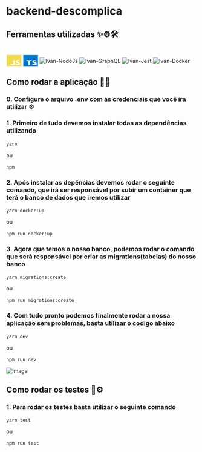 # backend-descomplica

## Ferramentas utilizadas ✨⚙🛠

<div style="display: inline_block"><br>
  <img align="center" alt="Ivan-Js" height="30" width="40" src="https://raw.githubusercontent.com/devicons/devicon/master/icons/javascript/javascript-plain.svg">
  <img align="center" alt="Ivan-Ts" height="30" width="40" src="https://raw.githubusercontent.com/devicons/devicon/master/icons/typescript/typescript-plain.svg">
  <img align="center" alt="Ivan-NodeJs" height="30" width="40" src="https://cdn.jsdelivr.net/gh/devicons/devicon/icons/nodejs/nodejs-original.svg">
  <img align="center" alt="Ivan-GraphQL" height="30" width="40" src="https://cdn.jsdelivr.net/gh/devicons/devicon/icons/graphql/graphql-plain.svg">
  <img align="center" alt="Ivan-Jest" height="30" width="40" src="https://cdn.jsdelivr.net/gh/devicons/devicon/icons/jest/jest-plain.svg">
  <img align="center" alt="Ivan-Docker" height="30" width="40" src="https://cdn.jsdelivr.net/gh/devicons/devicon/icons/docker/docker-original.svg">
</div>

## Como rodar a aplicação 🚀🔥

### 0. Configure o arquivo .env com as credenciais que você ira utilizar ⚙

### 1. Primeiro de tudo devemos instalar todas as dependências utilizando

```
yarn
```

ou

```
npm
```

### 2. Após instalar as depências devemos rodar o seguinte comando, que irá ser responsável por subir um container que terá o banco de dados que iremos utilizar

```
yarn docker:up
```

ou

```
npm run docker:up
```

### 3. Agora que temos o nosso banco, podemos rodar o comando que será responsável por criar as migrations(tabelas) do nosso banco

```
yarn migrations:create
```

ou

```
npm run migrations:create
```

### 4. Com tudo pronto podemos finalmente rodar a nossa aplicação sem problemas, basta utilizar o código abaixo

```
yarn dev
```

ou

```
npm run dev
```

![image](https://user-images.githubusercontent.com/62350674/184053305-51d8e98b-a806-450c-a1fb-1b12d6346ca7.png)

## Como rodar os testes 🧪⚙

### 1. Para rodar os testes basta utilizar o seguinte comando

```
yarn test
```

ou

```
npm run test
```
